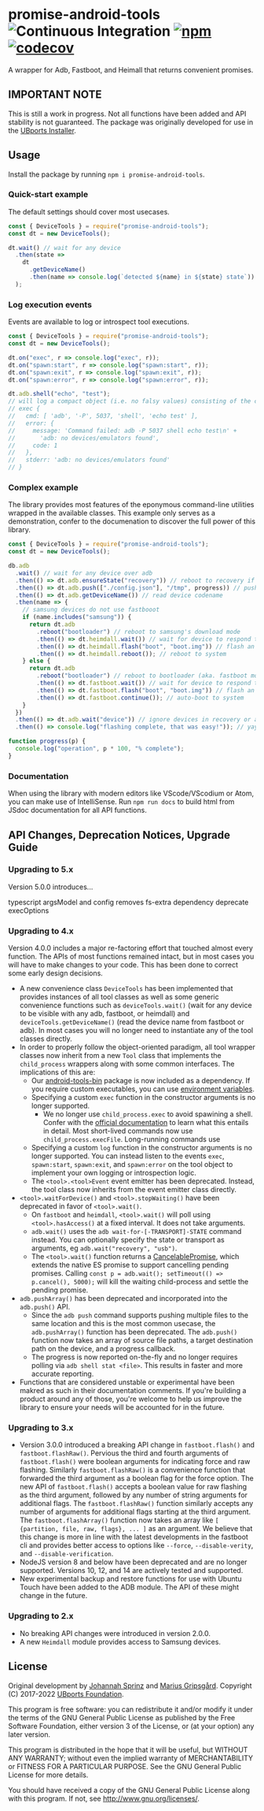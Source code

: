 # promise-android-tools ![Continuous Integration](https://github.com/ubports/promise-android-tools/workflows/Continuous%20Integration/badge.svg) [![npm](https://img.shields.io/npm/v/promise-android-tools)](https://www.npmjs.com/package/promise-android-tools) [![codecov](https://codecov.io/gh/ubports/promise-android-tools/branch/master/graph/badge.svg?token=cEneFUUbgt)](https://codecov.io/gh/ubports/promise-android-tools/)

A wrapper for Adb, Fastboot, and Heimall that returns convenient promises.

## IMPORTANT NOTE

This is still a work in progress. Not all functions have been added and API stability is not guaranteed. The package was originally developed for use in the [UBports Installer](https://devices.ubuntu-touch.io/installer/).

## Usage

Install the package by running `npm i promise-android-tools`.

### Quick-start example

The default settings should cover most usecases.

```javascript
const { DeviceTools } = require("promise-android-tools");
const dt = new DeviceTools();

dt.wait() // wait for any device
  .then(state =>
    dt
      .getDeviceName()
      .then(name => console.log(`detected ${name} in ${state} state`))
  );
```

### Log execution events

Events are available to log or introspect tool executions.

```javascript
const { DeviceTools } = require("promise-android-tools");
const dt = new DeviceTools();

dt.on("exec", r => console.log("exec", r));
dt.on("spawn:start", r => console.log("spawn:start", r));
dt.on("spawn:exit", r => console.log("spawn:exit", r));
dt.on("spawn:error", r => console.log("spawn:error", r));

dt.adb.shell("echo", "test");
// will log a compact object (i.e. no falsy values) consisting of the command array cmd, the error object, and the stderr and stdout buffers. The path to the executable will be replaced with the tool name for brevity:
// exec {
//   cmd: [ 'adb', '-P', 5037, 'shell', 'echo test' ],
//   error: {
//     message: 'Command failed: adb -P 5037 shell echo test\n' +
//       'adb: no devices/emulators found',
//     code: 1
//   },
//   stderr: 'adb: no devices/emulators found'
// }
```

### Complex example

The library provides most features of the eponymous command-line utilities wrapped in the available classes. This example only serves as a demonstration, confer to the documenation to discover the full power of this library.

```javascript
const { DeviceTools } = require("promise-android-tools");
const dt = new DeviceTools();

db.adb
  .wait() // wait for any device over adb
  .then(() => dt.adb.ensureState("recovery")) // reboot to recovery if we have to
  .then(() => dt.adb.push(["./config.json"], "/tmp", progress)) // push a config file to the device
  .then(() => dt.adb.getDeviceName()) // read device codename
  .then(name => {
    // samsung devices do not use fastbooot
    if (name.includes("samsung")) {
      return dt.adb
        .reboot("bootloader") // reboot to samsung's download mode
        .then(() => dt.heimdall.wait()) // wait for device to respond to heimdall
        .then(() => dt.heimdall.flash("boot", "boot.img")) // flash an image to a partition
        .then(() => dt.heimdall.reboot()); // reboot to system
    } else {
      return dt.adb
        .reboot("bootloader") // reboot to bootloader (aka. fastboot mode)
        .then(() => dt.fastboot.wait()) // wait for device to respond to fastboot commands
        .then(() => dt.fastboot.flash("boot", "boot.img")) // flash an image
        .then(() => dt.fastboot.continue()); // auto-boot to system
    }
  })
  .then(() => dt.adb.wait("device")) // ignore devices in recovery or a different mode
  .then(() => console.log("flashing complete, that was easy!")); // yay

function progress(p) {
  console.log("operation", p * 100, "% complete");
}
```

### Documentation

When using the library with modern editors like VScode/VScodium or Atom, you can make use of IntelliSense. Run `npm run docs` to build html from JSdoc documentation for all API functions.

## API Changes, Deprecation Notices, Upgrade Guide

### Upgrading to 5.x

Version 5.0.0 introduces...

typescript
argsModel and config
removes fs-extra dependency
deprecate execOptions

### Upgrading to 4.x

Version 4.0.0 includes a major re-factoring effort that touched almost every function. The APIs of most functions remained intact, but in most cases you will have to make changes to your code. This has been done to correct some early design decisions.

- A new convenience class `DeviceTools` has been implemented that provides instances of all tool classes as well as some generic convenience functions such as `deviceTools.wait()` (wait for any device to be visible with any adb, fastboot, or heimdall) and `deviceTools.getDeviceName()` (read the device name from fastboot or adb). In most cases you will no longer need to instantiate any of the tool classes directly.
- In order to properly follow the object-oriented paradigm, all tool wrapper classes now inherit from a new `Tool` class that implements the `child_process` wrappers along with some common interfaces. The implications of this are:
  - Our [android-tools-bin](https://www.npmjs.com/package/android-tools-bin) package is now included as a dependency. If you require custom executables, you can use [environment variables](https://www.npmjs.com/package/android-tools-bin#requesting-native-tools-using-environment-variables).
  - Specifying a custom `exec` function in the constructor arguments is no longer supported.
    - We no longer use `child_process.exec` to avoid spawining a shell. Confer with the [official documentation](https://nodejs.org/api/child_process.html) to learn what this entails in detail. Most short-lived commands now use `child_process.execFile`. Long-running commands use
  - Specifying a custom `log` function in the constructor arguments is no longer supported. You can instead listen to the events `exec`, `spawn:start`, `spawn:exit`, and `spawn:error` on the tool object to implement your own logging or introspection logic.
  - The `<tool>.<tool>Event` event emitter has been deprecated. Instead, the tool class now inherits from the event emitter class directly.
- `<tool>.waitForDevice()` and `<tool>.stopWaiting()` have been deprecated in favor of `<tool>.wait()`.
  - On `fastboot` and `heimdall`, `<tool>.wait()` will poll using `<tool>.hasAccess()` at a fixed interval. It does not take arguments.
  - `adb.wait()` uses the `adb wait-for-[-TRANSPORT]-STATE` command instead. You can optionally specify the state or transport as arguments, eg `adb.wait("recovery", "usb")`.
  - The `<tool>.wait()` function returns a [CancelablePromise](https://github.com/alkemics/CancelablePromise), which extends the native ES promise to support cancelling pending promises. Calling `const p = adb.wait(); setTimeout(() => p.cancel(), 5000);` will kill the waiting child-process and settle the pending promise.
- `adb.pushArray()` has been deprecated and incorporated into the `adb.push()` API.
  - Since the `adb push` command supports pushing multiple files to the same location and this is the most common usecase, the `adb.pushArray()` function has been deprecated. The `adb.push()` function now takes an array of source file paths, a target destination path on the device, and a progress callback.
  - The progress is now reported on-the-fly and no longer requires polling via `adb shell stat <file>`. This results in faster and more accurate reporting.
- Functions that are considered unstable or experimental have been makred as such in their documentation comments. If you're building a product around any of those, you're welcome to help us improve the library to ensure your needs will be accounted for in the future.

### Upgrading to 3.x

- Version 3.0.0 introduced a breaking API change in `fastboot.flash()` and `fastboot.flashRaw()`. Pervious the third and fourth arguments of `fastboot.flash()` were boolean arguments for indicating force and raw flashing. Similarly `fastboot.flashRaw()` is a convenience function that forwarded the third argument as a boolean flag for the force option. The new API of `fastboot.flash()` accepts a boolean value for raw flashing as the third argument, followed by any number of string arguments for additional flags. The `fastboot.flashRaw()` function similarly accepts any number of arguments for additional flags starting at the third argument. The `fastboot.flashArray()` function now takes an array like `[ {partition, file, raw, flags}, ... ]` as an argument. We believe that this change is more in line with the latest developments in the fastboot cli and provides better access to options like `--force`, `--disable-verity`, and `--disable-verification`.
- NodeJS version 8 and below have been deprecated and are no longer supported. Versions 10, 12, and 14 are actively tested and supported.
- New experimental backup and restore functions for use with Ubuntu Touch have been added to the ADB module. The API of these might change in the future.

### Upgrading to 2.x

- No breaking API changes were introduced in version 2.0.0.
- A new `Heimdall` module provides access to Samsung devices.

## License

Original development by [Johannah Sprinz](https://spri.nz) and [Marius Gripsgård](http://mariogrip.com/). Copyright (C) 2017-2022 [UBports Foundation](https://ubports.com).

This program is free software: you can redistribute it and/or modify it under the terms of the GNU General Public License as published by the Free Software Foundation, either version 3 of the License, or (at your option) any later version.

This program is distributed in the hope that it will be useful, but WITHOUT ANY WARRANTY; without even the implied warranty of MERCHANTABILITY or FITNESS FOR A PARTICULAR PURPOSE. See the GNU General Public License for more details.

You should have received a copy of the GNU General Public License along with this program. If not, see <http://www.gnu.org/licenses/>.
